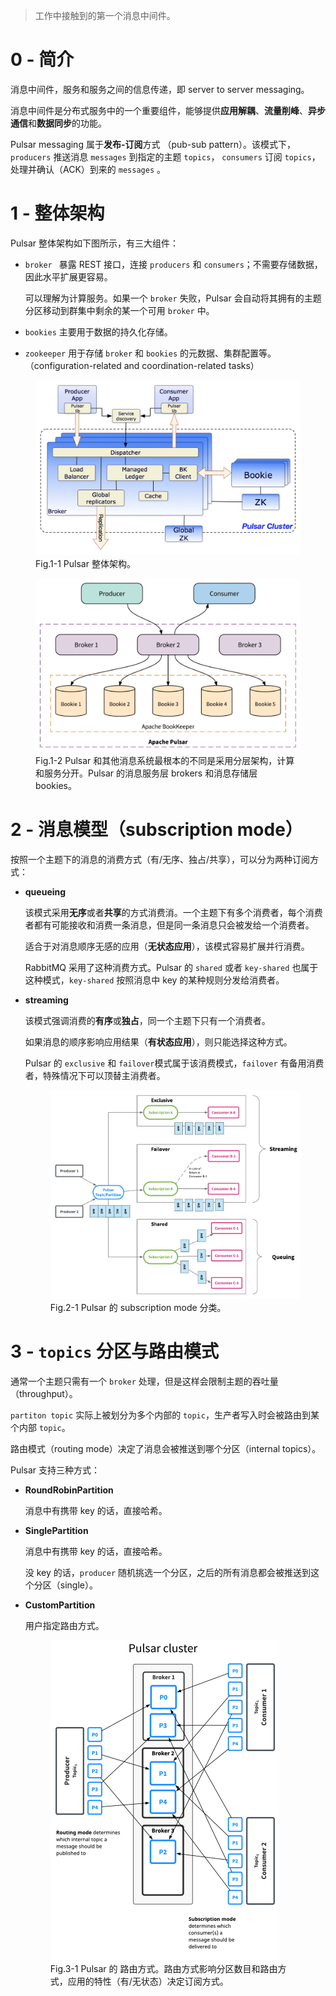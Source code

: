> 工作中接触到的第一个消息中间件。

# 0 - 简介

消息中间件，服务和服务之间的信息传递，即 server to server messaging。

消息中间件是分布式服务中的一个重要组件，能够提供**应用解耦**、**流量削峰**、**异步通信**和**数据同步**的功能。

Pulsar messaging 属于**发布-订阅**方式 （pub-sub pattern）。该模式下，`producers` 推送消息 `messages` 到指定的主题 `topics`， `consumers` 订阅 `topics`，处理并确认（ACK）到来的 `messages` 。

# 1 - 整体架构

Pulsar 整体架构如下图所示，有三大组件：

* `broker ` 暴露 REST 接口，连接 `producers` 和 `consumers`；不需要存储数据，因此水平扩展更容易。

  可以理解为计算服务。如果一个 `broker` 失败，Pulsar 会自动将其拥有的主题分区移动到群集中剩余的某一个可用 `broker` 中。

* `bookies` 主要用于数据的持久化存储。

* `zookeeper` 用于存储  `broker` 和 `bookies` 的元数据、集群配置等。（configuration-related and coordination-related tasks）

<figure>
  <img src="6-Pulsar消息中间件.assets/pulsar-system-architecture.png" alt="img" style="zoom: 50%;">
  <figcaption>Fig.1-1 Pulsar 整体架构。</figcaption>
</figure>



<figure>
  <img src="6-Pulsar消息中间件.assets/puslar-arch-2453136.png" alt="img" style="zoom: 50%;">
  <figcaption>Fig.1-2 Pulsar 和其他消息系统最根本的不同是采用分层架构，计算和服务分开。Pulsar 的消息服务层 brokers 和消息存储层 bookies。</figcaption>
</figure>



# 2 - 消息模型（subscription mode）

按照一个主题下的消息的消费方式（有/无序、独占/共享），可以分为两种订阅方式：

* **queueing**

  该模式采用**无序**或者**共享**的方式消费消。一个主题下有多个消费者，每个消费者都有可能接收和消费一条消息，但是同一条消息只会被发给一个消费者。

  适合于对消息顺序无感的应用（**无状态应用**），该模式容易扩展并行消费。

  RabbitMQ 采用了这种消费方式。Pulsar 的 `shared` 或者 `key-shared` 也属于这种模式，`key-shared` 按照消息中 key 的某种规则分发给消费者。

* **streaming**

  该模式强调消费的**有序**或**独占**，同一个主题下只有一个消费者。

  如果消息的顺序影响应用结果（**有状态应用**），则只能选择这种方式。

  Pulsar 的 `exclusive` 和 `failover`模式属于该消费模式，`failover` 有备用消费者，特殊情况下可以顶替主消费者。

  <figure>
    <img src="6-Pulsar消息中间件.assets/message-model.png" alt="img" style="zoom: 50%;">
    <figcaption>Fig.2-1 Pulsar 的 subscription mode 分类。</figcaption>
  </figure>



# 3 - `topics` 分区与路由模式

通常一个主题只需有一个 `broker` 处理，但是这样会限制主题的吞吐量（throughput）。

`partiton topic` 实际上被划分为多个内部的 `topic`，生产者写入时会被路由到某个内部 `topic`。

路由模式（routing mode）决定了消息会被推送到哪个分区（internal topics）。

Pulsar 支持三种方式：

* **RoundRobinPartition**

  消息中有携带 key 的话，直接哈希。

* **SinglePartition**

  消息中有携带 key 的话，直接哈希。

  没 key 的话，`producer` 随机挑选一个分区，之后的所有消息都会被推送到这个分区（single）。

* **CustomPartition**

  用户指定路由方式。

  <figure>
    <img src="6-Pulsar消息中间件.assets/partitioning.png" alt="img" style="zoom: 50%;">
    <figcaption>Fig.3-1 Pulsar 的 路由方式。路由方式影响分区数目和路由方式，应用的特性（有/无状态）决定订阅方式。</figcaption>
  </figure>

